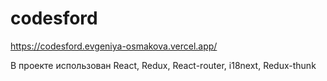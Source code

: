 # codesford

https://codesford.evgeniya-osmakova.vercel.app/

В проекте использован React, Redux, React-router, i18next, Redux-thunk
